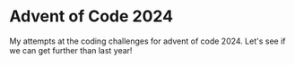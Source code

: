 # Advent of Code 2024
My attempts at the coding challenges for advent of code 2024.
Let's see if we can get further than last year!